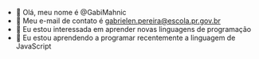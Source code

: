 - 👋 Olá, meu nome é @GabiMahnic
- 🤙 Meu e-mail de contato é gabrielen.pereira@escola.pr.gov.br
- 👀 Eu estou interessada em aprender novas linguagens de programação
- 🌱 Eu estou aprendendo a programar recentemente a linguagem de JavaScript

<!---
GabiMahnic/GabiMahnic is a ✨ special ✨ repository because its `README.md` (this file) appears on your GitHub profile.
You can click the Preview link to take a look at your changes.
--->
